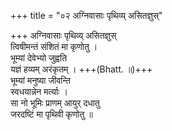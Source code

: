 +++
title = "०२ अग्निवासाः पृथिव्य् असितज्ञुस्"

+++
अग्निवासाः पृथिव्य् असितज्ञुस्  
त्विषीमन्तं संशितं मा कृणोतु ।  
भूम्यां देवेभ्यो जुह्वति  
यज्ञं हव्यम् अरंकृतम् । +++(Bhatt. ॥)+++  
भूम्यां मनुष्या जीवन्ति  
स्वधयान्नेन मर्त्याः ।  
सा नो भूमिः प्राणम् आयुर् दधातु  
जरदष्टिं मा पृथिवी कृणोतु ॥